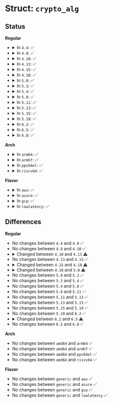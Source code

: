 # Struct: <code>crypto_alg</code>

## Status
<b>Regular</b>
<ul>
<li>
<details>
<summary>In <code>4.4</code>: ✅</summary>

```c
struct crypto_alg {
    struct list_head cra_list;
    struct list_head cra_users;
    u32 cra_flags;
    unsigned int cra_blocksize;
    unsigned int cra_ctxsize;
    unsigned int cra_alignmask;
    int cra_priority;
    atomic_t cra_refcnt;
    char cra_name[64];
    char cra_driver_name[64];
    const struct crypto_type *cra_type;
    union (anon) cra_u;
    int (*cra_init)(struct crypto_tfm *);
    void (*cra_exit)(struct crypto_tfm *);
    void (*cra_destroy)(struct crypto_alg *);
    struct module *cra_module;
};
```
</details>
</li>
<li>
<details>
<summary>In <code>4.8</code>: ✅</summary>

```c
struct crypto_alg {
    struct list_head cra_list;
    struct list_head cra_users;
    u32 cra_flags;
    unsigned int cra_blocksize;
    unsigned int cra_ctxsize;
    unsigned int cra_alignmask;
    int cra_priority;
    atomic_t cra_refcnt;
    char cra_name[64];
    char cra_driver_name[64];
    const struct crypto_type *cra_type;
    union (anon) cra_u;
    int (*cra_init)(struct crypto_tfm *);
    void (*cra_exit)(struct crypto_tfm *);
    void (*cra_destroy)(struct crypto_alg *);
    struct module *cra_module;
};
```
</details>
</li>
<li>
<details>
<summary>In <code>4.10</code>: ✅</summary>

```c
struct crypto_alg {
    struct list_head cra_list;
    struct list_head cra_users;
    u32 cra_flags;
    unsigned int cra_blocksize;
    unsigned int cra_ctxsize;
    unsigned int cra_alignmask;
    int cra_priority;
    atomic_t cra_refcnt;
    char cra_name[64];
    char cra_driver_name[64];
    const struct crypto_type *cra_type;
    union (anon) cra_u;
    int (*cra_init)(struct crypto_tfm *);
    void (*cra_exit)(struct crypto_tfm *);
    void (*cra_destroy)(struct crypto_alg *);
    struct module *cra_module;
};
```
</details>
</li>
<li>
<details>
<summary>In <code>4.13</code>: ✅</summary>

```c
struct crypto_alg {
    struct list_head cra_list;
    struct list_head cra_users;
    u32 cra_flags;
    unsigned int cra_blocksize;
    unsigned int cra_ctxsize;
    unsigned int cra_alignmask;
    int cra_priority;
    atomic_t cra_refcnt;
    char cra_name[128];
    char cra_driver_name[128];
    const struct crypto_type *cra_type;
    union (anon) cra_u;
    int (*cra_init)(struct crypto_tfm *);
    void (*cra_exit)(struct crypto_tfm *);
    void (*cra_destroy)(struct crypto_alg *);
    struct module *cra_module;
};
```
</details>
</li>
<li>
<details>
<summary>In <code>4.15</code>: ✅</summary>

```c
struct crypto_alg {
    struct list_head cra_list;
    struct list_head cra_users;
    u32 cra_flags;
    unsigned int cra_blocksize;
    unsigned int cra_ctxsize;
    unsigned int cra_alignmask;
    int cra_priority;
    atomic_t cra_refcnt;
    char cra_name[128];
    char cra_driver_name[128];
    const struct crypto_type *cra_type;
    union (anon) cra_u;
    int (*cra_init)(struct crypto_tfm *);
    void (*cra_exit)(struct crypto_tfm *);
    void (*cra_destroy)(struct crypto_alg *);
    struct module *cra_module;
};
```
</details>
</li>
<li>
<details>
<summary>In <code>4.18</code>: ✅</summary>

```c
struct crypto_alg {
    struct list_head cra_list;
    struct list_head cra_users;
    u32 cra_flags;
    unsigned int cra_blocksize;
    unsigned int cra_ctxsize;
    unsigned int cra_alignmask;
    int cra_priority;
    refcount_t cra_refcnt;
    char cra_name[128];
    char cra_driver_name[128];
    const struct crypto_type *cra_type;
    union (anon) cra_u;
    int (*cra_init)(struct crypto_tfm *);
    void (*cra_exit)(struct crypto_tfm *);
    void (*cra_destroy)(struct crypto_alg *);
    struct module *cra_module;
};
```
</details>
</li>
<li>
<details>
<summary>In <code>5.0</code>: ✅</summary>

```c
struct crypto_alg {
    struct list_head cra_list;
    struct list_head cra_users;
    u32 cra_flags;
    unsigned int cra_blocksize;
    unsigned int cra_ctxsize;
    unsigned int cra_alignmask;
    int cra_priority;
    refcount_t cra_refcnt;
    char cra_name[128];
    char cra_driver_name[128];
    const struct crypto_type *cra_type;
    union (anon) cra_u;
    int (*cra_init)(struct crypto_tfm *);
    void (*cra_exit)(struct crypto_tfm *);
    void (*cra_destroy)(struct crypto_alg *);
    struct module *cra_module;
    union (anon) stats;
};
```
</details>
</li>
<li>
<details>
<summary>In <code>5.3</code>: ✅</summary>

```c
struct crypto_alg {
    struct list_head cra_list;
    struct list_head cra_users;
    u32 cra_flags;
    unsigned int cra_blocksize;
    unsigned int cra_ctxsize;
    unsigned int cra_alignmask;
    int cra_priority;
    refcount_t cra_refcnt;
    char cra_name[128];
    char cra_driver_name[128];
    const struct crypto_type *cra_type;
    union (anon) cra_u;
    int (*cra_init)(struct crypto_tfm *);
    void (*cra_exit)(struct crypto_tfm *);
    void (*cra_destroy)(struct crypto_alg *);
    struct module *cra_module;
    union (anon) stats;
};
```
</details>
</li>
<li>
<details>
<summary>In <code>5.4</code>: ✅</summary>

```c
struct crypto_alg {
    struct list_head cra_list;
    struct list_head cra_users;
    u32 cra_flags;
    unsigned int cra_blocksize;
    unsigned int cra_ctxsize;
    unsigned int cra_alignmask;
    int cra_priority;
    refcount_t cra_refcnt;
    char cra_name[128];
    char cra_driver_name[128];
    const struct crypto_type *cra_type;
    union (anon) cra_u;
    int (*cra_init)(struct crypto_tfm *);
    void (*cra_exit)(struct crypto_tfm *);
    void (*cra_destroy)(struct crypto_alg *);
    struct module *cra_module;
    union (anon) stats;
};
```
</details>
</li>
<li>
<details>
<summary>In <code>5.8</code>: ✅</summary>

```c
struct crypto_alg {
    struct list_head cra_list;
    struct list_head cra_users;
    u32 cra_flags;
    unsigned int cra_blocksize;
    unsigned int cra_ctxsize;
    unsigned int cra_alignmask;
    int cra_priority;
    refcount_t cra_refcnt;
    char cra_name[128];
    char cra_driver_name[128];
    const struct crypto_type *cra_type;
    union (anon) cra_u;
    int (*cra_init)(struct crypto_tfm *);
    void (*cra_exit)(struct crypto_tfm *);
    void (*cra_destroy)(struct crypto_alg *);
    struct module *cra_module;
    union (anon) stats;
};
```
</details>
</li>
<li>
<details>
<summary>In <code>5.11</code>: ✅</summary>

```c
struct crypto_alg {
    struct list_head cra_list;
    struct list_head cra_users;
    u32 cra_flags;
    unsigned int cra_blocksize;
    unsigned int cra_ctxsize;
    unsigned int cra_alignmask;
    int cra_priority;
    refcount_t cra_refcnt;
    char cra_name[128];
    char cra_driver_name[128];
    const struct crypto_type *cra_type;
    union (anon) cra_u;
    int (*cra_init)(struct crypto_tfm *);
    void (*cra_exit)(struct crypto_tfm *);
    void (*cra_destroy)(struct crypto_alg *);
    struct module *cra_module;
    union (anon) stats;
};
```
</details>
</li>
<li>
<details>
<summary>In <code>5.13</code>: ✅</summary>

```c
struct crypto_alg {
    struct list_head cra_list;
    struct list_head cra_users;
    u32 cra_flags;
    unsigned int cra_blocksize;
    unsigned int cra_ctxsize;
    unsigned int cra_alignmask;
    int cra_priority;
    refcount_t cra_refcnt;
    char cra_name[128];
    char cra_driver_name[128];
    const struct crypto_type *cra_type;
    union (anon) cra_u;
    int (*cra_init)(struct crypto_tfm *);
    void (*cra_exit)(struct crypto_tfm *);
    void (*cra_destroy)(struct crypto_alg *);
    struct module *cra_module;
    union (anon) stats;
};
```
</details>
</li>
<li>
<details>
<summary>In <code>5.15</code>: ✅</summary>

```c
struct crypto_alg {
    struct list_head cra_list;
    struct list_head cra_users;
    u32 cra_flags;
    unsigned int cra_blocksize;
    unsigned int cra_ctxsize;
    unsigned int cra_alignmask;
    int cra_priority;
    refcount_t cra_refcnt;
    char cra_name[128];
    char cra_driver_name[128];
    const struct crypto_type *cra_type;
    union (anon) cra_u;
    int (*cra_init)(struct crypto_tfm *);
    void (*cra_exit)(struct crypto_tfm *);
    void (*cra_destroy)(struct crypto_alg *);
    struct module *cra_module;
    union (anon) stats;
};
```
</details>
</li>
<li>
<details>
<summary>In <code>5.19</code>: ✅</summary>

```c
struct crypto_alg {
    struct list_head cra_list;
    struct list_head cra_users;
    u32 cra_flags;
    unsigned int cra_blocksize;
    unsigned int cra_ctxsize;
    unsigned int cra_alignmask;
    int cra_priority;
    refcount_t cra_refcnt;
    char cra_name[128];
    char cra_driver_name[128];
    const struct crypto_type *cra_type;
    union (anon) cra_u;
    int (*cra_init)(struct crypto_tfm *);
    void (*cra_exit)(struct crypto_tfm *);
    void (*cra_destroy)(struct crypto_alg *);
    struct module *cra_module;
    union (anon) stats;
};
```
</details>
</li>
<li>
<details>
<summary>In <code>6.2</code>: ✅</summary>

```c
struct crypto_alg {
    struct list_head cra_list;
    struct list_head cra_users;
    u32 cra_flags;
    unsigned int cra_blocksize;
    unsigned int cra_ctxsize;
    unsigned int cra_alignmask;
    int cra_priority;
    refcount_t cra_refcnt;
    char cra_name[128];
    char cra_driver_name[128];
    const struct crypto_type *cra_type;
    union (anon) cra_u;
    int (*cra_init)(struct crypto_tfm *);
    void (*cra_exit)(struct crypto_tfm *);
    void (*cra_destroy)(struct crypto_alg *);
    struct module *cra_module;
    union (anon) stats;
};
```
</details>
</li>
<li>
<details>
<summary>In <code>6.5</code>: ✅</summary>

```c
struct crypto_alg {
    struct list_head cra_list;
    struct list_head cra_users;
    u32 cra_flags;
    unsigned int cra_blocksize;
    unsigned int cra_ctxsize;
    unsigned int cra_alignmask;
    int cra_priority;
    refcount_t cra_refcnt;
    char cra_name[128];
    char cra_driver_name[128];
    const struct crypto_type *cra_type;
    union (anon) cra_u;
    int (*cra_init)(struct crypto_tfm *);
    void (*cra_exit)(struct crypto_tfm *);
    void (*cra_destroy)(struct crypto_alg *);
    struct module *cra_module;
};
```
</details>
</li>
<li>
<details>
<summary>In <code>6.8</code>: ✅</summary>

```c
struct crypto_alg {
    struct list_head cra_list;
    struct list_head cra_users;
    u32 cra_flags;
    unsigned int cra_blocksize;
    unsigned int cra_ctxsize;
    unsigned int cra_alignmask;
    int cra_priority;
    refcount_t cra_refcnt;
    char cra_name[128];
    char cra_driver_name[128];
    const struct crypto_type *cra_type;
    union (anon) cra_u;
    int (*cra_init)(struct crypto_tfm *);
    void (*cra_exit)(struct crypto_tfm *);
    void (*cra_destroy)(struct crypto_alg *);
    struct module *cra_module;
};
```
</details>
</li>
</ul>
<b>Arch</b>
<ul>
<li>
<details>
<summary>In <code>arm64</code>: ✅</summary>

```c
struct crypto_alg {
    struct list_head cra_list;
    struct list_head cra_users;
    u32 cra_flags;
    unsigned int cra_blocksize;
    unsigned int cra_ctxsize;
    unsigned int cra_alignmask;
    int cra_priority;
    refcount_t cra_refcnt;
    char cra_name[128];
    char cra_driver_name[128];
    const struct crypto_type *cra_type;
    union (anon) cra_u;
    int (*cra_init)(struct crypto_tfm *);
    void (*cra_exit)(struct crypto_tfm *);
    void (*cra_destroy)(struct crypto_alg *);
    struct module *cra_module;
    union (anon) stats;
};
```
</details>
</li>
<li>
<details>
<summary>In <code>armhf</code>: ✅</summary>

```c
struct crypto_alg {
    struct list_head cra_list;
    struct list_head cra_users;
    u32 cra_flags;
    unsigned int cra_blocksize;
    unsigned int cra_ctxsize;
    unsigned int cra_alignmask;
    int cra_priority;
    refcount_t cra_refcnt;
    char cra_name[128];
    char cra_driver_name[128];
    const struct crypto_type *cra_type;
    union (anon) cra_u;
    int (*cra_init)(struct crypto_tfm *);
    void (*cra_exit)(struct crypto_tfm *);
    void (*cra_destroy)(struct crypto_alg *);
    struct module *cra_module;
    union (anon) stats;
};
```
</details>
</li>
<li>
<details>
<summary>In <code>ppc64el</code>: ✅</summary>

```c
struct crypto_alg {
    struct list_head cra_list;
    struct list_head cra_users;
    u32 cra_flags;
    unsigned int cra_blocksize;
    unsigned int cra_ctxsize;
    unsigned int cra_alignmask;
    int cra_priority;
    refcount_t cra_refcnt;
    char cra_name[128];
    char cra_driver_name[128];
    const struct crypto_type *cra_type;
    union (anon) cra_u;
    int (*cra_init)(struct crypto_tfm *);
    void (*cra_exit)(struct crypto_tfm *);
    void (*cra_destroy)(struct crypto_alg *);
    struct module *cra_module;
    union (anon) stats;
};
```
</details>
</li>
<li>
<details>
<summary>In <code>riscv64</code>: ✅</summary>

```c
struct crypto_alg {
    struct list_head cra_list;
    struct list_head cra_users;
    u32 cra_flags;
    unsigned int cra_blocksize;
    unsigned int cra_ctxsize;
    unsigned int cra_alignmask;
    int cra_priority;
    refcount_t cra_refcnt;
    char cra_name[128];
    char cra_driver_name[128];
    const struct crypto_type *cra_type;
    union (anon) cra_u;
    int (*cra_init)(struct crypto_tfm *);
    void (*cra_exit)(struct crypto_tfm *);
    void (*cra_destroy)(struct crypto_alg *);
    struct module *cra_module;
    union (anon) stats;
};
```
</details>
</li>
</ul>
<b>Flavor</b>
<ul>
<li>
<details>
<summary>In <code>aws</code>: ✅</summary>

```c
struct crypto_alg {
    struct list_head cra_list;
    struct list_head cra_users;
    u32 cra_flags;
    unsigned int cra_blocksize;
    unsigned int cra_ctxsize;
    unsigned int cra_alignmask;
    int cra_priority;
    refcount_t cra_refcnt;
    char cra_name[128];
    char cra_driver_name[128];
    const struct crypto_type *cra_type;
    union (anon) cra_u;
    int (*cra_init)(struct crypto_tfm *);
    void (*cra_exit)(struct crypto_tfm *);
    void (*cra_destroy)(struct crypto_alg *);
    struct module *cra_module;
    union (anon) stats;
};
```
</details>
</li>
<li>
<details>
<summary>In <code>azure</code>: ✅</summary>

```c
struct crypto_alg {
    struct list_head cra_list;
    struct list_head cra_users;
    u32 cra_flags;
    unsigned int cra_blocksize;
    unsigned int cra_ctxsize;
    unsigned int cra_alignmask;
    int cra_priority;
    refcount_t cra_refcnt;
    char cra_name[128];
    char cra_driver_name[128];
    const struct crypto_type *cra_type;
    union (anon) cra_u;
    int (*cra_init)(struct crypto_tfm *);
    void (*cra_exit)(struct crypto_tfm *);
    void (*cra_destroy)(struct crypto_alg *);
    struct module *cra_module;
    union (anon) stats;
};
```
</details>
</li>
<li>
<details>
<summary>In <code>gcp</code>: ✅</summary>

```c
struct crypto_alg {
    struct list_head cra_list;
    struct list_head cra_users;
    u32 cra_flags;
    unsigned int cra_blocksize;
    unsigned int cra_ctxsize;
    unsigned int cra_alignmask;
    int cra_priority;
    refcount_t cra_refcnt;
    char cra_name[128];
    char cra_driver_name[128];
    const struct crypto_type *cra_type;
    union (anon) cra_u;
    int (*cra_init)(struct crypto_tfm *);
    void (*cra_exit)(struct crypto_tfm *);
    void (*cra_destroy)(struct crypto_alg *);
    struct module *cra_module;
    union (anon) stats;
};
```
</details>
</li>
<li>
<details>
<summary>In <code>lowlatency</code>: ✅</summary>

```c
struct crypto_alg {
    struct list_head cra_list;
    struct list_head cra_users;
    u32 cra_flags;
    unsigned int cra_blocksize;
    unsigned int cra_ctxsize;
    unsigned int cra_alignmask;
    int cra_priority;
    refcount_t cra_refcnt;
    char cra_name[128];
    char cra_driver_name[128];
    const struct crypto_type *cra_type;
    union (anon) cra_u;
    int (*cra_init)(struct crypto_tfm *);
    void (*cra_exit)(struct crypto_tfm *);
    void (*cra_destroy)(struct crypto_alg *);
    struct module *cra_module;
    union (anon) stats;
};
```
</details>
</li>
</ul>

## Differences
<b>Regular</b>
<ul>
<li>
No changes between <code>4.4</code> and <code>4.8</code> ✅
</li>
<li>
No changes between <code>4.8</code> and <code>4.10</code> ✅
</li>
<li>
<details>
<summary>Changed between <code>4.10</code> and <code>4.13</code> ⚠️</summary>
<ul>
<li>
<b>Field type changed. </b>
<code>char cra_name[64]</code> ➡️ <code>char cra_name[128]</code>
</li>
<li>
<b>Field type changed. </b>
<code>char cra_driver_name[64]</code> ➡️ <code>char cra_driver_name[128]</code>
</li>
</ul>
</details>
</li>
<li>
No changes between <code>4.13</code> and <code>4.15</code> ✅
</li>
<li>
<details>
<summary>Changed between <code>4.15</code> and <code>4.18</code> ⚠️</summary>
<ul>
<li>
<b>Field type changed. </b>
<code>atomic_t cra_refcnt</code> ➡️ <code>refcount_t cra_refcnt</code>
</li>
</ul>
</details>
</li>
<li>
<details>
<summary>Changed between <code>4.18</code> and <code>5.0</code> ⚠️</summary>
<ul>
<li>
<b>Field added. </b>
<code>union (anon) stats</code>
</li>
</ul>
</details>
</li>
<li>
No changes between <code>5.0</code> and <code>5.3</code> ✅
</li>
<li>
No changes between <code>5.3</code> and <code>5.4</code> ✅
</li>
<li>
No changes between <code>5.4</code> and <code>5.8</code> ✅
</li>
<li>
No changes between <code>5.8</code> and <code>5.11</code> ✅
</li>
<li>
No changes between <code>5.11</code> and <code>5.13</code> ✅
</li>
<li>
No changes between <code>5.13</code> and <code>5.15</code> ✅
</li>
<li>
No changes between <code>5.15</code> and <code>5.19</code> ✅
</li>
<li>
No changes between <code>5.19</code> and <code>6.2</code> ✅
</li>
<li>
<details>
<summary>Changed between <code>6.2</code> and <code>6.5</code> ⚠️</summary>
<ul>
<li>
<b>Field removed. </b>
<code>union (anon) stats</code>
</li>
</ul>
</details>
</li>
<li>
No changes between <code>6.5</code> and <code>6.8</code> ✅
</li>
</ul>
<b>Arch</b>
<ul>
<li>
No changes between <code>amd64</code> and <code>arm64</code> ✅
</li>
<li>
No changes between <code>amd64</code> and <code>armhf</code> ✅
</li>
<li>
No changes between <code>amd64</code> and <code>ppc64el</code> ✅
</li>
<li>
No changes between <code>amd64</code> and <code>riscv64</code> ✅
</li>
</ul>
<b>Flavor</b>
<ul>
<li>
No changes between <code>generic</code> and <code>aws</code> ✅
</li>
<li>
No changes between <code>generic</code> and <code>azure</code> ✅
</li>
<li>
No changes between <code>generic</code> and <code>gcp</code> ✅
</li>
<li>
No changes between <code>generic</code> and <code>lowlatency</code> ✅
</li>
</ul>
